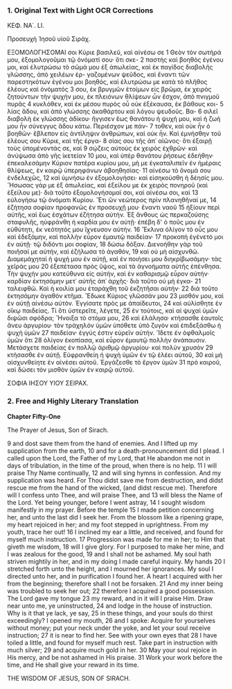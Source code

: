 ### 1. Original Text with Light OCR Corrections

ΚΕΦ. ΝΑ΄. LI.

Προσευχὴ Ἰησοῦ υἱοῦ Σιράχ.

ΕΞΟΜΟΛΟΓΗΣΟΜΑΙ σοι Κύριε βασιλεῦ, καὶ αἰνέσω σε 1
Θεὸν τὸν σωτήρά μου, ἐξομολογοῦμαι τῷ ὀνόματί σου· ὅτι σκε- 2
παστὴς καὶ βοηθὸς ἐγένου μοι, καὶ ἐλυτρώσω τὸ σῶμά μου ἐξ
ἀπωλείας, καὶ ἐκ παγίδος διαβολῆς γλώσσης, ἀπὸ χειλέων ἐρ-
γαζομένων ψεῦδος, καὶ ἔναντι τῶν παρεστηκότων ἐγένου μοι
βοηθός, καὶ ἐλυτρώσω με κατὰ τὸ πλῆθος ἐλέους καὶ ὀνόματός 3
σου, ἐκ βρυγμῶν ἑτοίμων εἰς βρῶμα, ἐκ χειρὸς ζητούντων τὴν
ψυχήν μου, ἐκ πλειόνων θλίψεων ὧν ἔσχον, ἀπὸ πνιγμοῦ πυρᾶς 4
κυκλόθεν, καὶ ἐκ μέσου πυρὸς οὗ οὐκ ἐξέκαυσα, ἐκ βάθους κοι- 5
λίας ἅδου, καὶ ἀπὸ γλώσσης ἀκαθάρτου καὶ λόγου ψευδοῦς. Βα- 6
σιλεῖ διαβολὴ ἐκ γλώσσης ἀδίκου· ἤγγισεν ἕως θανάτου ἡ ψυχή
μου, καὶ ἡ ζωή μου ἦν σύνεγγυς ἅδου κάτω. Περιέσχον με πάν- 7
τοθεν, καὶ οὐκ ἦν ὁ βοηθῶν· ἔβλεπον εἰς ἀντίληψιν ἀνθρώπων,
καὶ οὐκ ἦν. Καὶ ἐμνήσθην τοῦ ἐλέους σου Κύριε, καὶ τῆς ἐργα- 8
σίας σου τῆς ἀπ᾽ αἰῶνος· ὅτι ἐξαιρῇ τοὺς ὑπομένοντάς σε, καὶ
9 σῴζεις αὐτοὺς ἐκ χειρὸς ἐχθρῶν· καὶ ἀνύψωσα ἀπὸ γῆς ἱκετείαν
10 μου, καὶ ὑπὲρ θανάτου ῥήσεως ἐδεήθην· ἐπεκαλεσάμην Κύριον πατέρα κυρίου μου, μὴ με ἐγκαταλιπεῖν ἐν ἡμέραις θλίψεως, ἐν καιρῷ ὑπερηφάνων ἀβοηθησίας·
11 αἰνέσω τὸ ὄνομά σου ἐνδελεχῶς,
12 καὶ ὑμνήσω ἐν ἐξομολογήσει· καὶ εἰσηκούσθη ἡ δέησίς μου. Ἤσωσας γάρ με ἐξ ἀπωλείας, καὶ ἐξείλου με ἐκ χειρὸς πονηροῦ (καὶ ἐξείλου με)· διὰ τοῦτο ἐξομολογήσομαί σοι, καὶ αἰνέσω σοι, καὶ
13 εὐλογήσω τῷ ὀνόματι Κυρίου. Ἔτι ὢν νεώτερος πρὶν πλανηθῆναί με,
14 ἐζήτησα σοφίαν προφανῶς ἐν προσευχῇ μου· ἔναντι ναοῦ
15 ἠξίουν περὶ αὐτῆς, καὶ ἕως ἐσχάτων ἐζήτησα αὐτήν. Ἐξ ἄνθους ὡς περκαζούσης σταφυλῆς, ηὐφράνθη ἡ καρδία μου ἐν αὐτῇ· ἐπέβη δ' ὁ ποῦς μου ἐν εὐθύτητι, ἐκ νεότητός μου ἴχνευσον αὐτήν.
16 Ἔκλινα ὀλίγον τὸ οὖς μου καὶ ἐδεξάμην, καὶ πολλὴν εὗρον ἐμαυτῷ παιδείαν·
17 προκοπὴ ἐγένετό μοι ἐν αὐτῇ· τῷ διδόντι μοι σοφίαν,
18 δώσω δόξαν. Διενοήθην γὰρ τοῦ ποιῆσαί με αὐτήν, καὶ ἐζήλωσα τὸ ἀγαθόν,
19 καὶ οὐ μὴ αἰσχυνθῶ. Διαμεμάχηταί ἡ ψυχή μου ἐν αὐτῇ, καὶ ἐν ποιήσει μου διηκρίβωσάμην· τὰς χεῖράς μου
20 ἐξεπέτασα πρὸς ὕψος, καὶ τὰ ἀγνοήματα αὐτῆς ἐπένθησα. Τὴν ψυχήν μου κατεύθυνα εἰς αὐτήν, καὶ ἐν καθαρισμῷ εὗρον αὐτήν· καρδίαν ἐκτησάμην μετ᾿ αὐτῆς ἀπ᾿ ἀρχῆς· διὰ τοῦτο οὐ μὴ ἐγκα-
21 ταλειφθῶ. Καὶ ἡ κοιλία μου ἐταράχθη τοῦ ἐκζητῆσαι αὐτήν·
22 διὰ τοῦτο ἐκτησάμην ἀγαθὸν κτῆμα. Ἔδωκε Κύριος γλῶσσάν μου
23 μισθόν μου, καὶ ἐν αὐτῇ αἰνέσω αὐτόν. Ἐγγίσατε πρὸς με ἀπαίδευτοι,
24 καὶ αὐλίσθητε ἐν οἴκῳ παιδείας. Τί ὅτι ὑστερεῖτε, λέγετε,
25 ἐν τούτοις, καὶ αἱ ψυχαὶ ὑμῶν διψῶσι σφόδρα; Ἤνοιξα τὸ στόμα μου,
26 καὶ ἐλάλησα· κτήσασθε ἑαυτοῖς ἄνευ ἀργυρίου· τὸν τράχηλόν ὑμῶν ὑπόθετε ὑπὸ ζυγὸν καὶ ἐπιδεξάσθω ἡ ψυχὴ ὑμῶν
27 παιδείαν· ἐγγύς ἐστιν εὑρεῖν αὐτήν. Ἴδετε ἐν ὀφθαλμοῖς ὑμῶν ὅτι
28 ὀλίγον ἐκοπίασα, καὶ εὗρον ἐμαυτῷ πολλὴν ἀνάπαυσιν. Μετάσχετε παιδείας ἐν πολλῷ ἀριθμῷ ἀργυρίου· καὶ πολὺν χρυσὸν
29 κτήσασθε ἐν αὐτῇ. Εὐφρανθείη ἡ ψυχὴ ὑμῶν ἐν τῷ ἐλέει αὐτοῦ,
30 καὶ μὴ αἰσχυνθείητε ἐν αἰνέσει αὐτοῦ. Ἐργάζεσθε τὸ ἔργον ὑμῶν
31 πρὸ καιροῦ, καὶ δώσει τὸν μισθὸν ὑμῶν ἐν καιρῷ αὐτοῦ.

ΣΟΦΙΑ ΙΗΣΟΥ ΥΙΟΥ ΣΕΙΡΑΧ.

### 2. Free and Highly Literary Translation

**Chapter Fifty-One**

The Prayer of Jesus, Son of Sirach.

9 and dost save them from the hand of enemies.
And I lifted up my supplication from the earth,
10 and for a death-pronouncement did I plead.
I called upon the Lord, the Father of my Lord,
that He abandon me not in days of tribulation,
in the time of the proud, when there is no help.
11 I will praise Thy Name continually,
12 and will sing hymns in confession.
And my supplication was heard.
For Thou didst save me from destruction,
and didst rescue me from the hand of the wicked, (and didst rescue me).
Therefore will I confess unto Thee,
and will praise Thee, and
13 will bless the Name of the Lord.
Yet being younger, before I went astray,
14 I sought wisdom manifestly in my prayer.
Before the temple
15 I made petition concerning her,
and unto the last did I seek her.
From the blossom like a ripening grape,
my heart rejoiced in her;
and my foot stepped in uprightness.
From my youth, trace her out!
16 I inclined my ear a little, and received,
and found for myself much instruction.
17 Progression was made for me in her;
to Him that giveth me wisdom,
18 will I give glory.
For I purposed to make her mine,
and I was zealous for the good,
19 and I shall not be ashamed.
My soul hath striven mightily in her,
and in my doing I made careful inquiry.
My hands
20 I stretched forth unto the height,
and I mourned her ignorances.
My soul I directed unto her,
and in purification I found her.
A heart I acquired with her from the beginning;
therefore shall I not be forsaken.
21 And my inner being was troubled to seek her out;
22 therefore I acquired a good possession.
The Lord gave my tongue
23 my reward, and in it will I praise Him.
Draw near unto me, ye uninstructed,
24 and lodge in the house of instruction.
Why is it that ye lack, ye say,
25 in these things, and your souls do thirst exceedingly?
I opened my mouth,
26 and I spoke: Acquire for yourselves without money;
put your neck under the yoke,
and let your soul receive instruction;
27 it is near to find her.
See with your own eyes that
28 I have toiled a little,
and found for myself much rest.
Take part in instruction with much silver;
29 and acquire much gold in her.
30 May your soul rejoice in His mercy,
and be not ashamed in His praise.
31 Work your work before the time,
and He shall give your reward in its time.

THE WISDOM OF JESUS, SON OF SIRACH.